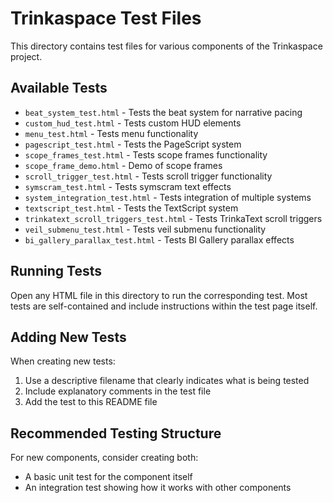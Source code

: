 # Trinkaspace Test Files

This directory contains test files for various components of the Trinkaspace project.

## Available Tests

- `beat_system_test.html` - Tests the beat system for narrative pacing
- `custom_hud_test.html` - Tests custom HUD elements
- `menu_test.html` - Tests menu functionality
- `pagescript_test.html` - Tests the PageScript system
- `scope_frames_test.html` - Tests scope frames functionality
- `scope_frame_demo.html` - Demo of scope frames
- `scroll_trigger_test.html` - Tests scroll trigger functionality
- `symscram_test.html` - Tests symscram text effects
- `system_integration_test.html` - Tests integration of multiple systems
- `textscript_test.html` - Tests the TextScript system
- `trinkatext_scroll_triggers_test.html` - Tests TrinkaText scroll triggers
- `veil_submenu_test.html` - Tests veil submenu functionality
- `bi_gallery_parallax_test.html` - Tests BI Gallery parallax effects

## Running Tests

Open any HTML file in this directory to run the corresponding test. Most tests are self-contained and include instructions within the test page itself.

## Adding New Tests

When creating new tests:

1. Use a descriptive filename that clearly indicates what is being tested
2. Include explanatory comments in the test file
3. Add the test to this README file

## Recommended Testing Structure

For new components, consider creating both:
- A basic unit test for the component itself
- An integration test showing how it works with other components
